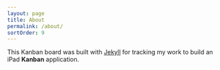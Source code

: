```yaml
---
layout: page
title: About
permalink: /about/
sortOrder: 9
---
```


This Kanban board was built with [Jekyll](http://jekyllrb.com) for tracking my work to build an iPad **Kanban** application.
